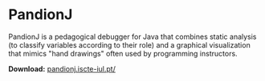 # PandionJ
PandionJ is a pedagogical debugger for Java that combines static analysis (to classify variables according to their role) and a graphical visualization that mimics "hand drawings" often used by programming instructors.  

**Download:** [pandionj.iscte-iul.pt/](http://pandionj.iscte-iul.pt/)
